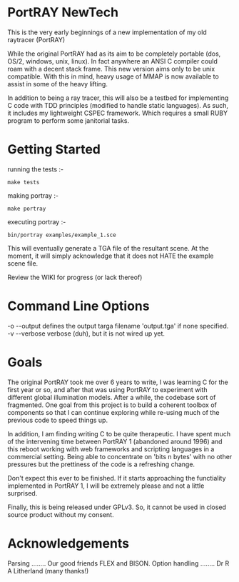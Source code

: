 PortRAY NewTech
===============

This is the very early beginnings of a new implementation of my old raytracer (PortRAY)

While the original PortRAY had as its aim to be completely portable (dos, OS/2, windows, unix, linux). In fact anywhere an ANSI C compiler could roam with a decent stack frame.
This new version aims only to be unix compatible. With this in mind, heavy usage of MMAP is now available to assist in some of the heavy lifting.

In addition to being a ray tracer, this will also be a testbed for implementing C code with TDD principles (modified to handle static languages).
As such, it includes my lightweight CSPEC framework. Which requires a small RUBY program to perform some janitorial tasks.

Getting Started
===============

running the tests :-

    make tests

making portray :-

    make portray

executing portray :-

    bin/portray examples/example_1.sce

This will eventually generate a TGA file of the resultant scene. At the moment, it will simply acknowledge that it does not HATE the example scene file.

Review the WIKI for progress (or lack thereof)

Command Line Options
====================

-o --output <filename> defines the output targa filename 'output.tga' if none specified.
-v --verbose           verbose (duh), but it is not wired up yet.

Goals
=====

The original PortRAY took me over 6 years to write, I was learning C for the first year or so, and after that was using PortRAY
to experiment with different global illumination models. After a while, the codebase sort of fragmented. One goal from this project
is to build a coherent toolbox of components so that I can continue exploring while re-using much of the previous code to speed things up.

In addition, I am finding writing C to be quite therapeutic. I have spent much of the intervening time between PortRAY 1 (abandoned around 1996)
and this reboot working with web frameworks and scripting languages in a commercial setting. Being able to concentrate on 'bits n bytes' with no
other pressures but the prettiness of the code is a refreshing change.

Don't expect this ever to be finished. If it starts approaching the functiality implemented in PortRAY 1, I will be extremely please and not a little
surprised.

Finally, this is being released under GPLv3. So, it cannot be used in closed source product without my consent.

Acknowledgements
================

Parsing ........ Our good friends FLEX and BISON.
Option handling ........ Dr R A Litherland (many thanks!)